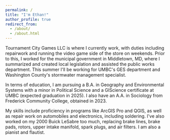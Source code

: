 ```yaml
---
permalink: /
title: "I'm Ethan!"
author_profile: true
redirect_from: 
  - /about/
  - /about.html
---
```


Tournament City Games LLC is where I currently work, with duties including repairwork and running the video game side of the store on weekends. Prior to this, I worked for the municipal government in Middletown, MD, where I summarized and created local legislation and assisted the public works department. This summer I'll be working for UMBC's GES department and Washington County's stormwater management specialist.

In terms of education, I am pursuing a B.A. in Geography and Environmental Systems with a minor in Political Science and a GIScience certificate at UMBC (expected graduation in 2025). I also have an A.A. in Sociology from Frederick Community College, obtained in 2023.

My skills include proficiency in programs like ArcGIS Pro and QGIS, as well as repair work on automobiles and electronics, including soldering. I've also worked on my 2000 Buick LeSabre too much, replacing brake lines, brake pads, rotors, upper intake manifold, spark plugs, and air filters. I am also a pianist and flautist.
